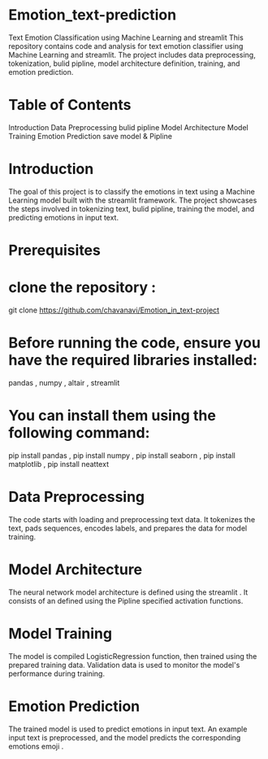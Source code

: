 # Emotion_text-prediction

Text Emotion Classification using Machine Learning and streamlit 
This repository contains code and analysis for text emotion classifier using Machine Learning and streamlit. The project includes data preprocessing, tokenization, bulid pipline, model architecture definition, training, and emotion prediction.

# Table of Contents

Introduction
Data Preprocessing
bulid pipline
Model Architecture
Model Training
Emotion Prediction
save model & Pipline

# Introduction

The goal of this project is to classify the emotions in text using a Machine Learning model built with the streamlit framework. The project showcases the steps involved in tokenizing text, bulid pipline, training the model, and predicting emotions in input text.

# Prerequisites

# clone the repository :
git clone https://github.com/chavanavi/Emotion_in_text-project

# Before running the code, ensure you have the required libraries installed:
pandas ,
numpy ,
altair , 
streamlit 
# You can install them using the following command:
pip install pandas ,
pip install numpy  ,
pip install seaborn   ,
pip install matplotlib   ,
pip install neattext

# Data Preprocessing
The code starts with loading and preprocessing text data. It tokenizes the text, pads sequences, encodes labels, and prepares the data for model training.

# Model Architecture
The neural network model architecture is defined using the streamlit . It consists of an defined using the Pipline specified activation functions.

# Model Training
The model is compiled LogisticRegression function, then trained using the prepared training data. Validation data is used to monitor the model's performance during training.

# Emotion Prediction
The trained model is used to predict emotions in input text. An example input text is preprocessed, and the model predicts the corresponding emotions emoji .


